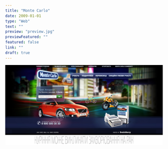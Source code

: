 ```yaml
---
title: "Monte Carlo"
date: 2009-01-01
type: "Web"
text: ""
preview: "preview.jpg"
previewFeatured: ""
featured: false
link: ""
draft: true
---
```


![](1.jpg)